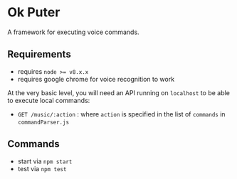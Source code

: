 # Ok Puter

A framework for executing voice commands.

## Requirements

- requires `node >= v8.x.x`
- requires google chrome for voice recognition to work

At the very basic level, you will need an API running on `localhost` to be able to execute local commands:
- `GET /music/:action` : where `action` is specified in the list of `commands` in `commandParser.js`

## Commands

- start via `npm start`
- test via `npm test`
